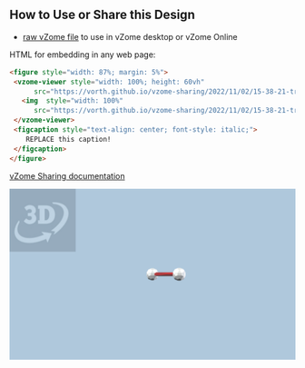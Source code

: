
## How to Use or Share this Design

 - [raw vZome file](<https://raw.githubusercontent.com/vorth/vzome-sharing/main/2022/11/02/15-38-21-trashme-really-nothing/trashme-really-nothing.vZome>) to use in vZome desktop or vZome Online
 
 HTML for embedding in any web page:
 ```html
<figure style="width: 87%; margin: 5%">
  <vzome-viewer style="width: 100%; height: 60vh"
       src="https://vorth.github.io/vzome-sharing/2022/11/02/15-38-21-trashme-really-nothing/trashme-really-nothing.vZome" >
    <img  style="width: 100%"
       src="https://vorth.github.io/vzome-sharing/2022/11/02/15-38-21-trashme-really-nothing/trashme-really-nothing.png" >
  </vzome-viewer>
  <figcaption style="text-align: center; font-style: italic;">
     REPLACE this caption!
  </figcaption>
</figure>
 ```

[vZome Sharing documentation](https://vzome.github.io/vzome/sharing.html#how-it-works)

![Image](<trashme-really-nothing.png>)

